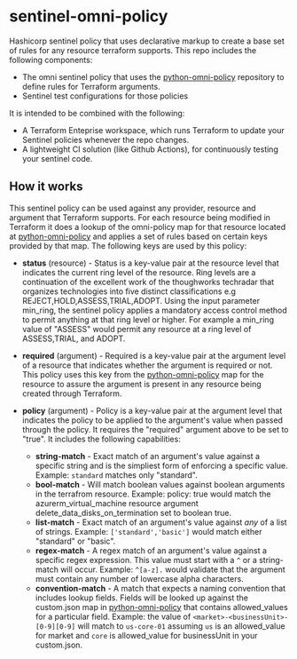 # sentinel-omni-policy
 Hashicorp sentinel policy that uses declarative markup to create a base set of rules for any resource terraform supports.  This repo includes the following components:

 - The omni sentinel policy that uses the [python-omni-policy](https://github.com/openrba/python-omni-policy) repository to define rules for Terraform arguments.
 - Sentinel test configurations for those policies

 It is intended to be combined with the following:

 - A Terraform Enteprise workspace, which runs Terraform to update your Sentinel policies whenever the repo changes.
 - A lightweight CI solution (like Github Actions), for continuously testing your sentinel code.

## How it works
 This sentinel policy can be used against any provider, resource and argument that Terraform supports.  For each resource being modified in Terraform it does a lookup of the omni-policy map for that resource located at [python-omni-policy](https://github.com/openrba/python-omni-policy) and applies a set of rules based on certain keys provided by that map.  The following keys are used by this policy:

 - **status** (resource) - Status is a key-value pair at the resource level that indicates the current ring level of the resource.  Ring levels are a continuation of the excellent work of the thoughworks techradar that organizes technologies into five distinct classifications e.g REJECT,HOLD,ASSESS,TRIAL,ADOPT. Using the input parameter min_ring, the sentinel policy applies a mandatory access control method to permit anything at that ring level or higher.  For example a min_ring value of "ASSESS" would permit any resource at a ring level of ASSESS,TRIAL, and ADOPT.

- **required** (argument) - Required is a key-value pair at the argument level of a resource that indicates whether the argument is required or not.  This policy uses this key from the [python-omni-policy](https://github.com/openrba/python-omni-policy) map for the resource to assure the argument is present in any resource being created through Terraform.

- **policy** (argument) - Policy is a key-value pair at the argument level that indicates the policy to be applied to the argument's value when passed through the policy. It requires the "required" argument above to be set to "true". It includes the following capabilities:
    - **string-match** - Exact match of an argument's value against a specific string and is the simpliest form of enforcing a specific value.  Example: `standard` matches only "standard".
    - **bool-match** - Will match boolean values against boolean arguments in the terrafrom resource.  Example: policy: true would match the azurerm_virtual_machine resource argument delete_data_disks_on_termination set to boolean true.
    - **list-match** - Exact match of an argument's value against *any* of a list of strings.  Example: `['standard','basic']` would match either "standard" or "basic".
    - **regex-match** - A regex match of an argument's value against a specific regex expression.  This value must start with a `^` or a string-match will occur.  Example: `^[a-z].` would validate that the argument must contain any number of lowercase alpha characters.
    - **convention-match** - A match that expects a naming convention that includes lookup fields.  Fields will be looked up against the custom.json map in [python-omni-policy](https://github.com/openrba/python-omni-policy) that contains allowed_values for a particular field.  Example: the value of `<market>-<businessUnit>-[0-9][0-9]` will match to `us-core-01` assuming `us` is an allowed_value for market and `core` is allowed_value for businessUnit in your custom.json.


